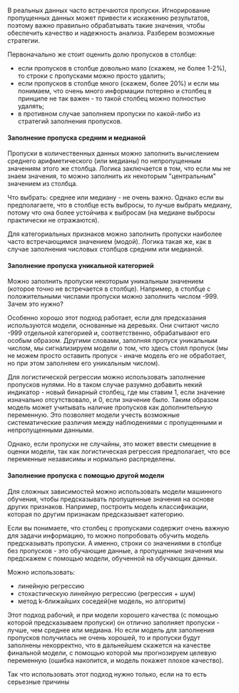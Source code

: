 
В реальных данных часто встречаются пропуски. Игнорирование пропущенных данных может привести к искажению результатов, поэтому важно правильно обрабатывать такие значения, чтобы обеспечить качество и надежность анализа. Разберем возможные стратегии.

Первоначально же стоит оценить долю пропусков в столбце:

- если пропусков в столбце довольно мало (скажем, не более 1-2%), то строки с пропусками можно просто удалить;
- если пропусков в столбце много (скажем, более 20%) и если мы понимаем, что очень много информации потеряно и столбец в принципе не так важен - то такой столбец можно полностью удалять;    
- в противном случае заполняем пропуски по какой-либо из стратегий заполнения пропусков.

#### **Заполнение пропуска средним и медианой**

Пропуски в количественных данных можно заполнить вычислением среднего арифметического (или медианы) по непропущенным значениям этого же столбца. Логика заключается в том, что если мы не знаем значения, то можно заполнить их некоторым "центральным" значением из столбца.

Что выбрать: среднее или медиану - не очень важно. Однако если вы предполагаете, что в столбце есть выбросы, то лучше выбрать медиану, потому что она более устойчива к выбросам (на медиане выбросы практически не отражаются).

Для категориальных признаков можно заполнить пропуски наиболее часто встречающимся значением (модой). Логика такая же, как в случае заполнения числовых столбцов средним или медианой.

#### **Заполнение пропуска уникальной категорией**

Можно заполнить пропуски некоторым уникальным значением (которое точно не встречается в столбце). Например, в столбце с положительными числами пропуски можно заполнить числом -999. Зачем это нужно? 

Особенно хорошо этот подход работает, если для предсказания используются модели, основанные на деревьях. Они считают число -999 отдельной категорией и, соответственно, обрабатывают его особым образом. Другими словами, заполняя пропуск уникальным числом, мы сигнализируем модели о том, что здесь стоял пропуск (мы не можем просто оставить пропуск - иначе модель его не обработает, но при этом заполняем его уникальным числом).

Для логистической регрессии можно использовать заполнение пропусков нулями. Но в таком случае разумно добавить некий индикатор - новый бинарный столбец, где мы ставим 1, если значение изначально отсутствовало, и 0, если значение было. Таким образом модель может учитывать наличие пропусков как дополнительную переменную. Это позволяет модели учесть возможные систематические различия между наблюдениями с пропущенными и непропущенными данными.

Однако, если пропуски не случайны, это может ввести смещение в оценки модели, так как логистическая регрессия предполагает, что все переменные независимы и нормально распределены.

#### **Заполнение пропуска с помощью другой модели**


Для сложных зависимостей можно использовать модели машинного обучения, чтобы предсказывать пропущенные значения на основе других признаков. Например, построить модель классификации, которая по другим признакам предсказывает категорию.

Если вы понимаете, что столбец с пропусками содержит очень важную для задачи информацию, то можно попробовать обучить модель предсказывать пропуски. А именно, строки со значениями в столбце без пропусков - это обучающие данные, а пропущенные значения мы предскажем с помощью модели, обученной на обучающих данных.

Можно использовать:

- линейную регрессию    
- стохастическую линейную регрессию (регрессия + шум)    
- метод k-ближайших соседей(не модель, но алгоритм)    

Этот подход рабочий, и при модели хорошего качества (с помощью которой предсказываем пропуски) он отлично заполняет пропуски - лучше, чем среднее или медиана. Но если модель для заполнения пропусков получилась не очень хорошей, то и пропуски будут заполнены некорректно, что в дальнейшем скажется на качестве финальной модели, с помощью которой мы прогнозируем целевую переменную (ошибка накопится, и модель покажет плохое качество).

Так что использовать этот подход нужно только, если на то есть серьезные причины